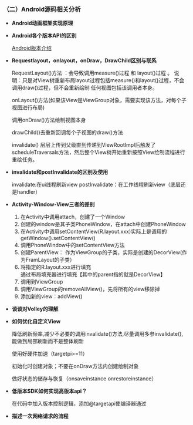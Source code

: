 ### （二）Android源码相关分析

* **Android动画框架实现原理**

* **Android各个版本API的区别**
  
  [Android版本介绍](https://developer.android.com/guide/topics/manifest/uses-sdk-element.html#uses)
  
* **Requestlayout，onlayout，onDraw，DrawChild区别与联系**

	RequestLayout()方法 ：会导致调用measure()过程 和 layout()过程 。 说明：只是对View树重新布局layout过程包括measure()和layout()过程，不会调用draw()过程，但不会重新绘制 任何视图包括该调用者本身。

	onLayout()方法(如果该View是ViewGroup对象，需要实现该方法，对每个子视图进行布局)

	调用onDraw()方法绘制视图本身

	drawChild()去重新回调每个子视图的draw()方法
	
	invalidate() 层层上传到父级直到传递到ViewRootImpl后触发了scheduleTraversals方法，然后整个View树开始重新按照View绘制流程进行重绘任务。
	
* **invalidate和postInvalidate的区别及使用**

	invalidate:在ui线程刷新view
	postInvalidate：在工作线程刷新view（底层还是handler）
	
* **Activity-Window-View三者的差别**</br>
	1. 在Activity中调用attach，创建了一个Window</br>
	2. 创建的window是其子类PhoneWindow，在attach中创建PhoneWindow</br>
	3. 在Activity中调用setContentView(R.layout.xxx)实际上是调用的getWindow().setContentView()</br>
	5. 调用PhoneWindow中的setContentView方法</br>
	6. 创建ParentView：
 作为ViewGroup的子类，实际是创建的DecorView(作为FramLayout的子类）</br>
	7. 将指定的R.layout.xxx进行填充</br>
通过布局填充器进行填充【其中的parent指的就是DecorView】
	8. 调用到ViewGroup</br>
	9. 调用ViewGroup的removeAllView()，先将所有的view移除掉</br>
	10. 添加新的view：addView()</br>

* **谈谈对Volley的理解**

* **如何优化自定义View**

	降低刷新频率,减少不必要的调用invalidate()方法,尽量调用多参invalidate(),能做到局部刷新而不是整体刷新
	
	使用好硬件加速（targetpi>=11）
	
	初始化时创建对象；不要在onDraw方法内创建绘制对象
	
	做好状态的储存与恢复（onsaveinstance onrestoreinstance）
	
* **低版本SDK如何实现高版本api？**

	在代码中加入版本控制逻辑，添加@targetapi使编译器通过
	
* **描述一次网络请求的流程**


	